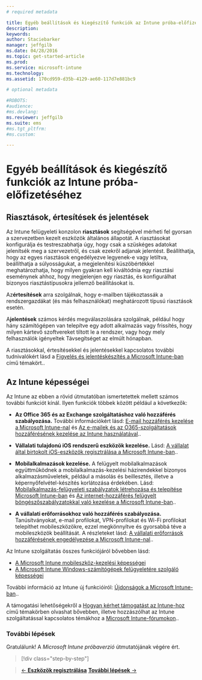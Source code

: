```yaml
---
# required metadata

title: Egyéb beállítások és kiegészítő funkciók az Intune próba-előfizetéséhez | Microsoft Intune
description:
keywords:
author: Staciebarker
manager: jeffgilb
ms.date: 04/28/2016
ms.topic: get-started-article
ms.prod:
ms.service: microsoft-intune
ms.technology:
ms.assetid: 170cd959-d35b-4129-ae60-117d7e881bc9

# optional metadata

#ROBOTS:
#audience:
#ms.devlang:
ms.reviewer: jeffgilb
ms.suite: ems
#ms.tgt_pltfrm:
#ms.custom:

---
```


# Egyéb beállítások és kiegészítő funkciók az Intune próba-előfizetéséhez

## Riasztások, értesítések és jelentések
Az Intune felügyeleti konzolon **riasztások** segítségével mérheti fel gyorsan a szervezetben kezelt eszközök általános állapotát. A riasztásokat konfigurálja és testreszabhatja úgy, hogy csak a szüskéges adatokat jelenítsék meg a szervezetről, és csak ezekről adjanak jelentést. Beállíthatja, hogy az egyes riasztások engedélyezve legyenek-e vagy letiltva, beállíthatja a súlyosságukat, a megjelenítési küszöbértékkel meghatározhatja, hogy milyen gyakran kell kiváltódnia egy riasztási eseménynek ahhoz, hogy megjelenjen egy riasztás, és konfigurálhat bizonyos riasztástípusokra jellemző beállításokat is.

Az**értesítések** arra szolgálnak, hogy e-mailben tájékoztassák a rendszergazdákat (és más felhasználókat) meghatározott típusú riasztások esetén.

A**jelentések** számos kérdés megválaszolására szolgálnak, például hogy hány számítógépen van telepítve egy adott alkalmazás vagy frissítés, hogy milyen kártevő szoftvereket tiltott le a rendszer, vagy hogy mely felhasználók igényeltek Távsegítséget az elmúlt hónapban.

A riasztásokkal, értesítésekkel és jelentésekkel kapcsolatos további tudnivalókért lásd a [Figyelés és jelentéskészítés a Microsoft Intune-ban](/Intune/Deploy-Use/monitoring-and-reports-with-microsoft-intune) című témakört..

## Az Intune képességei
Az Intune az ebben a rövid útmutatóban ismertetettek mellett számos további funkciót kínál. Ilyen funkciók többek között például a következők:

-   **Az Office 365 és az Exchange szolgáltatáshoz való hozzáférés szabályozása.** További információkért lásd: [E-mail hozzáférés kezelése a Microsoft Intune-nal](https://technet.microsoft.com/library/dn705841.aspx) és [Az e-mailek és az O365-szolgáltatások hozzáférésének kezelése az Intune használatával](https://technet.microsoft.com/library/dn818907.aspx)..

-   **Vállalati tulajdonú iOS rendszerű eszközök kezelése.** Lásd: [A vállalat által birtokolt iOS-eszközök regisztrálása a Microsoft Intune-ban](/Intune/Deploy-Use/enroll-corporate-owned-ios-devices-in-microsoft-intune)..

-   **Mobilalkalmazások kezelése.** A felügyelt mobilalkalmazások együttműködnek a mobilalkalmazás-kezelési házirendekkel bizonyos alkalmazásműveletek, például a másolás és beillesztés, illetve a képernyőfelvétel-készítés korlátozása érdekében. Lásd: [Mobilalkalmazás-felügyeleti szabályzatok létrehozása és telepítése Microsoft Intune-ban](/Intune/Deploy-Use/create-and-deploy-mobile-app-management-policies-with-microsoft-intune) és [Az internet-hozzáférés felügyelt böngészőszabályzatokkal való kezelése a Microsoft Intune-ban](/Intune/Deploy-Use/manage-internet-access-using-managed-browser-policies)..

-   **A vállalati erőforrásokhoz való hozzáférés szabályozása.** Tanúsítványokat, e-mail profilokat, VPN-profilokat és Wi-Fi profilokat telepíthet mobileszközökre, ezzel megkönnyítve és gyorsabbá téve a mobileszközök beállítását. A részleteket lásd: [A vállalati erőforrások hozzáférésének engedélyezése a Microsoft Intune-nal](/Intune/Deploy-Use/enable-access-to-company-resources-with-microsoft-intune)..

Az Intune szolgáltatás összes funkciójáról bővebben lásd:
- [A Microsoft Intune mobileszköz-kezelési képességei](mobile-device-management-capabilities-in-microsoft-intune.md)
- [A Microsoft Intune Windows-számítógépek felügyeletére szolgáló képességei](windows-pc-management-capabilities-in-microsoft-intune.md)

További információ az Intune új funkcióiról: [Újdonságok a Microsoft Intune-ban](/Intune/Deploy-Use/whats-new-in-microsoft-intune)..

A támogatási lehetőségekről a [Hogyan kérhet támogatást az Intune-hoz](/Intune/Troubleshoot/how-to-get-support-for-microsoft-intune) című témakörben olvashat bővebben, illetve hozzászólhat az Intune szolgáltatással kapcsolatos témákhoz a [Microsoft Intune-fórumokon](https://social.technet.microsoft.com/Forums/en-US/home?forum=microsoftintuneprod)..

### További lépések
Gratulálunk! A *Microsoft Intune próbaverzió* útmutatójának végére ért.

>[!div class="step-by-step"]

>[&larr; **Eszközök regisztrálása**](.\get-started-with-a-30-day-trial-of-microsoft-intune-step-5.md)     [**További lépések** &rarr;](.\get-started-with-a-30-day-trial-of-microsoft-intune-step-7.md)  


<!--HONumber=May16_HO1-->


